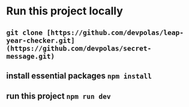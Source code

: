 # Run this project locally

## `git clone [https://github.com/devpolas/leap-year-checker.git](https://github.com/devpolas/secret-message.git)`

## install essential packages `npm install`

## run this project `npm run dev`
